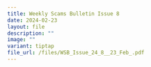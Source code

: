 ```yaml
---
title: Weekly Scams Bulletin Issue 8
date: 2024-02-23
layout: file
description: ""
image: ""
variant: tiptap
file_url: /files/WSB_Issue_24_8__23_Feb_.pdf
---
```

